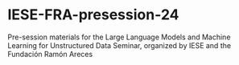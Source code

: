 # IESE-FRA-presession-24
Pre-session materials for the Large Language Models and Machine Learning for Unstructured Data Seminar, organized by IESE and the Fundación Ramón Areces
